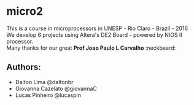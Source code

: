 # micro2
This is a course in microprocessors in UNESP - Rio Claro - Brazil - 2016  
We develop 6 projects using Altera's DE2 Board - powered by NIOS II processor.  
Many thanks for our great **Prof Joao Paulo L Carvalho** :neckbeard:
## Authors:  
 * Dalton Lima @daltonbr    
 * Giovanna Cazelato @giovannaC  
 * Lucas Pinheiro @lucaspin  
 
